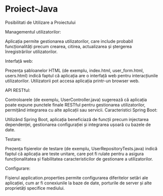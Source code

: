 # Proiect-Java
Posibilitati de Utilizare a Proiectului

Managementul utilizatorilor:

Aplicația permite gestionarea utilizatorilor, care include probabil funcționalități precum crearea, citirea, actualizarea și ștergerea înregistrărilor utilizatorilor.

Interfață web:

Prezența șabloanelor HTML (de exemplu, index.html, user_form.html, users.html) indică faptul că aplicația are o interfață web pentru interacțiunile utilizatorilor. Utilizatorii pot accesa aplicația printr-un browser web.

API RESTful:

Controloarele (de exemplu, UserController.java) sugerează că aplicația poate expune punctele finale RESTful pentru gestionarea utilizatorilor, permițând integrarea cu alte aplicații sau servicii.
Caracteristici Spring Boot:

Utilizând Spring Boot, aplicația beneficiază de funcții precum injectarea dependenței, gestionarea configurației și integrarea ușoară cu bazele de date.

Testare:

Prezența fișierelor de testare (de exemplu, UserRepositoryTests.java) indică faptul că aplicația are teste unitare, care pot fi rulate pentru a asigura funcționalitatea și fiabilitatea caracteristicilor de gestionare a utilizatorilor.

Configurare:

Fișierul application.properties permite configurarea diferitelor setări ale aplicației, cum ar fi conexiunile la baze de date, porturile de server și alte proprietăți specifice mediului.
